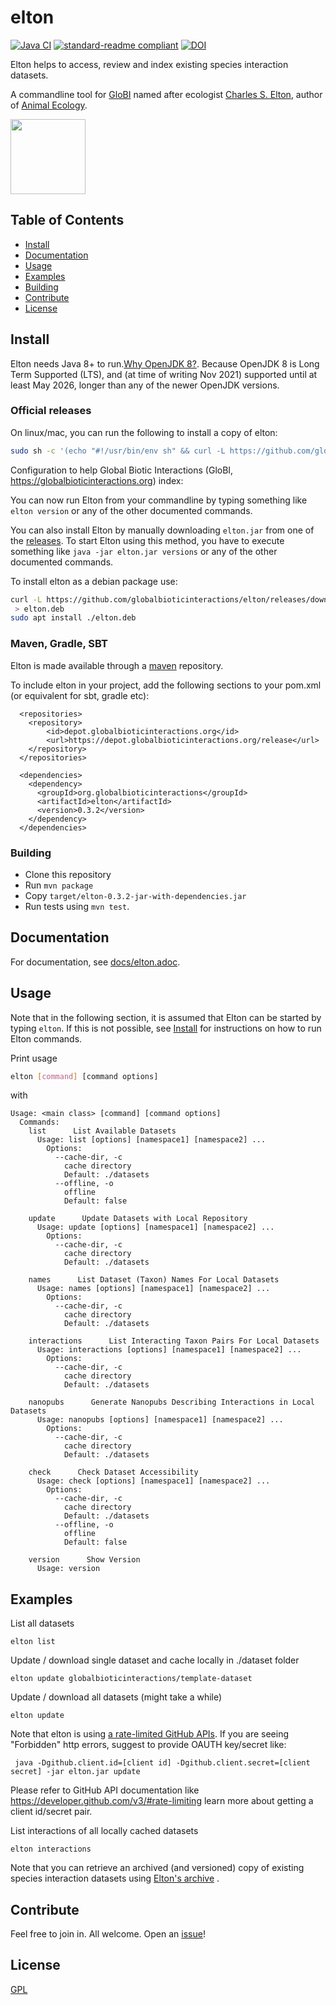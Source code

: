 # elton

[![Java CI](https://github.com/globalbioticinteractions/elton/actions/workflows/main.yml/badge.svg)](https://github.com/globalbioticinteractions/elton/actions/workflows/main.yml) [![standard-readme compliant](https://img.shields.io/badge/standard--readme-OK-green.svg?style=flat-square)](https://github.com/RichardLitt/standard-readme)
[![DOI](https://zenodo.org/badge/103732996.svg)](https://zenodo.org/badge/latestdoi/103732996)

Elton helps to access, review and index existing species interaction datasets.

 A commandline tool for [GloBI](https://globalbioticinteractions.org) named after ecologist [Charles S. Elton](https://en.wikipedia.org/wiki/Charles_Sutherland_Elton), author of [Animal Ecology](https://doi.org/10.5962/bhl.title.7435). 

<a href="http://globalbioticinteractions.org/">
  <img src="http://www.globalbioticinteractions.org/assets/globi.svg" height="120">
</a>

## Table of Contents

- [Install](#install)
- [Documentation](docs/elton.adoc)
- [Usage](#usage)
- [Examples](#examples)
- [Building](#building)
- [Contribute](#contribute)
- [License](#license)

## Install

Elton needs Java 8+ to run.[Why OpenJDK 8?](https://adoptopenjdk.net/support.html). Because OpenJDK 8 is Long Term Supported (LTS), and (at time of writing Nov 2021) supported until at least May 2026, longer than any of the newer OpenJDK versions.


### Official releases


On linux/mac, you can run the following to install a copy of elton:

```bash
sudo sh -c '(echo "#!/usr/bin/env sh" && curl -L https://github.com/globalbioticinteractions/elton/releases/download/0.14.1/elton.jar) > /usr/local/bin/elton && chmod +x /usr/local/bin/elton' && elton version
```
Configuration to help Global Biotic Interactions (GloBI, https://globalbioticinteractions.org) index: 

You can now run Elton from your commandline by typing something like ```elton version``` or any of the other documented commands.

You can also install Elton by manually downloading `elton.jar` from one of the [releases](https://github.com/globalbioticinteractions/elton/releases). To start Elton using this method, you have to execute something like ```java -jar elton.jar versions``` or any of the other documented commands.

To install elton as a debian package use:

```bash
curl -L https://github.com/globalbioticinteractions/elton/releases/download/0.14.1/elton.deb\
 > elton.deb 
sudo apt install ./elton.deb
```

### Maven, Gradle, SBT
Elton is made available through a [maven](https://maven.apache.org) repository.

To include elton in your project, add the following sections to your pom.xml (or equivalent for sbt, gradle etc):
```
  <repositories>
    <repository>
        <id>depot.globalbioticinteractions.org</id>
        <url>https://depot.globalbioticinteractions.org/release</url>
    </repository>
  </repositories>

  <dependencies>
    <dependency>
      <groupId>org.globalbioticinteractions</groupId>
      <artifactId>elton</artifactId>
      <version>0.3.2</version>
    </dependency>
  </dependencies>
```

### Building

* Clone this repository
* Run `mvn package`
* Copy `target/elton-0.3.2-jar-with-dependencies.jar`
* Run tests using `mvn test`.

## Documentation 

For documentation, see [docs/elton.adoc](docs/elton.adoc).

## Usage
Note that in the following section, it is assumed that Elton can be started by typing ```elton```. If this is not possible, see [Install](#install) for instructions on how to run Elton commands.


Print usage
```sh
elton [command] [command options]
```

with

```
Usage: <main class> [command] [command options]
  Commands:
    list      List Available Datasets
      Usage: list [options] [namespace1] [namespace2] ...
        Options:
          --cache-dir, -c
            cache directory
            Default: ./datasets
          --offline, -o
            offline
            Default: false

    update      Update Datasets with Local Repository
      Usage: update [options] [namespace1] [namespace2] ...
        Options:
          --cache-dir, -c
            cache directory
            Default: ./datasets

    names      List Dataset (Taxon) Names For Local Datasets
      Usage: names [options] [namespace1] [namespace2] ...
        Options:
          --cache-dir, -c
            cache directory
            Default: ./datasets

    interactions      List Interacting Taxon Pairs For Local Datasets
      Usage: interactions [options] [namespace1] [namespace2] ...
        Options:
          --cache-dir, -c
            cache directory
            Default: ./datasets

    nanopubs      Generate Nanopubs Describing Interactions in Local Datasets
      Usage: nanopubs [options] [namespace1] [namespace2] ...
        Options:
          --cache-dir, -c
            cache directory
            Default: ./datasets

    check      Check Dataset Accessibility
      Usage: check [options] [namespace1] [namespace2] ...
        Options:
          --cache-dir, -c
            cache directory
            Default: ./datasets
          --offline, -o
            offline
            Default: false

    version      Show Version
      Usage: version
```

## Examples 

List all datasets 

```elton list```

Update / download single dataset and cache locally in ./dataset folder

```elton update globalbioticinteractions/template-dataset```

Update / download all datasets (might take a while)

```elton update```

Note that elton is using [a rate-limited GitHub APIs](https://developer.github.com/v3/#rate-limiting). If you are seeing "Forbidden" http errors, suggest to provide OAUTH key/secret like:

``` java -Dgithub.client.id=[client id] -Dgithub.client.secret=[client secret] -jar elton.jar update```

Please refer to GitHub API documentation like https://developer.github.com/v3/#rate-limiting learn more about getting a client id/secret pair.

List interactions of all locally cached datasets

```elton interactions```

Note that you can retrieve an archived (and versioned) copy of existing species interaction datasets using [Elton's archive](https://github.com/globalbiotincinteractions/elton-archive) .

## Contribute

Feel free to join in. All welcome. Open an [issue](https://github.com/globalbioticinteractions/elton/issues)!

## License

[GPL](LICENSE)
